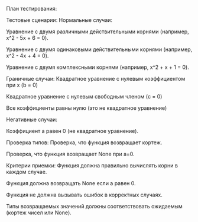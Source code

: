 План тестирования:


Тестовые сценарии:
Нормальные случаи:

Уравнение с двумя различными действительными корнями (например, x^2 - 5x + 6 = 0).

Уравнение с двумя одинаковыми действительными корнями (например, x^2 - 4x + 4 = 0).

Уравнение с двумя комплексными корнями (например, x^2 + x + 1 = 0).


Граничные случаи:
Квадратное уравнение с нулевым коэффициентом при x (b = 0)

Квадратное уравнение с нулевым свободным членом (c = 0)

Все коэффициенты равны нулю (это не квадратное уравнение)

Негативные случаи:

Коэффициент a равен 0 (не квадратное уравнение).


Проверка типов:
Проверка, что функция возвращает кортеж.

Проверка, что функция возвращает None при a=0.


Критерии приемки:
Функция должна правильно вычислять корни в каждом случае.

Функция должна возвращать None если a равен 0.

Функция не должна вызывать ошибок в корректных случаях.

Типы возвращаемых значений должны соответствовать ожидаемым (кортеж чисел или None).
